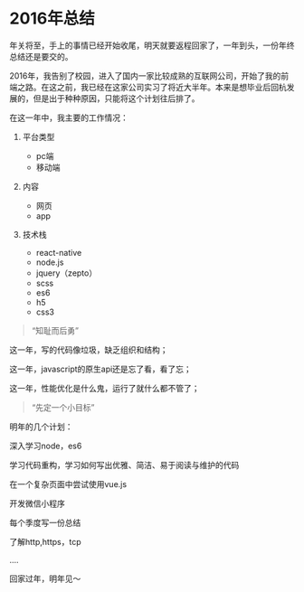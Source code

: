 # 2016年总结

年关将至，手上的事情已经开始收尾，明天就要返程回家了，一年到头，一份年终总结还是要交的。

2016年，我告别了校园，进入了国内一家比较成熟的互联网公司，开始了我的前端之路。在这之前，我已经在这家公司实习了将近大半年。本来是想毕业后回杭发展的，但是出于种种原因，只能将这个计划往后排了。

在这一年中，我主要的工作情况：

1. 平台类型

	+ pc端
	+ 移动端

2. 内容

	+ 网页
	+ app

3. 技术栈

	+ react-native
	+ node.js
	+ jquery（zepto）
	+ scss
	+ es6
	+ h5
	+ css3

> “知耻而后勇”

这一年，写的代码像垃圾，缺乏组织和结构；

这一年，javascript的原生api还是忘了看，看了忘；

这一年，性能优化是什么鬼，运行了就什么都不管了；


> “先定一个小目标”

明年的几个计划：

深入学习node，es6

学习代码重构，学习如何写出优雅、简洁、易于阅读与维护的代码

在一个复杂页面中尝试使用vue.js

开发微信小程序

每个季度写一份总结

了解http,https，tcp

....


回家过年，明年见～